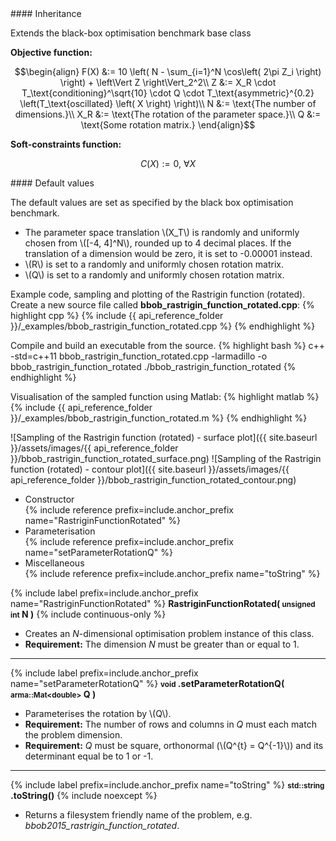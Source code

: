 <div class="custom-callout custom-callout-info">
#### Inheritance

Extends the black-box optimisation benchmark base class
</div>

**Objective function:**

$$\begin{align}
F(X) &:= 10 \left( N - \sum_{i=1}^N \cos\left( 2\pi Z_i \right) \right) + \left\Vert Z \right\Vert_2^2\\
Z &:= X_R \cdot T_\text{conditioning}^\sqrt{10} \cdot Q \cdot T_\text{asymmetric}^{0.2} \left(T_\text{oscillated} \left( X \right) \right)\\
N &:= \text{The number of dimensions.}\\
X_R &:= \text{The rotation of the parameter space.}\\
Q &:= \text{Some rotation matrix.}
\end{align}$$

**Soft-constraints function:**

$$C(X) := 0, \ \forall X$$

<div class="custom-callout custom-callout-info">
#### Default values

The default values are set as specified by the black box optimisation benchmark.

- The parameter space translation \\(X_T\\) is randomly and uniformly chosen from \\([-4, 4]^N\\), rounded up to 4 decimal places. If the translation of a dimension would be zero, it is set to -0.00001 instead.
- \\(R\\) is set to a randomly and uniformly chosen rotation matrix.
- \\(Q\\) is set to a randomly and uniformly chosen rotation matrix.
</div>

Example code, sampling and plotting of the Rastrigin function (rotated).
Create a new source file called **bbob_rastrigin_function_rotated.cpp**:
{% highlight cpp %}
{% include {{ api_reference_folder }}/_examples/bbob_rastrigin_function_rotated.cpp %}
{% endhighlight %}

Compile and build an executable from the source.
{% highlight bash %}
c++ -std=c++11 bbob_rastrigin_function_rotated.cpp -larmadillo -o bbob_rastrigin_function_rotated
./bbob_rastrigin_function_rotated
{% endhighlight %}

Visualisation of the sampled function using Matlab:
{% highlight matlab %}
{% include {{ api_reference_folder }}/_examples/bbob_rastrigin_function_rotated.m %}
{% endhighlight %}

![Sampling of the Rastrigin function (rotated) - surface plot]({{ site.baseurl }}/assets/images/{{ api_reference_folder }}/bbob_rastrigin_function_rotated_surface.png)
![Sampling of the Rastrigin function (rotated) - contour plot]({{ site.baseurl }}/assets/images/{{ api_reference_folder }}/bbob_rastrigin_function_rotated_contour.png)

- Constructor<br>
  {% include reference prefix=include.anchor_prefix name="RastriginFunctionRotated" %}
- Parameterisation<br>
  {% include reference prefix=include.anchor_prefix name="setParameterRotationQ" %}
- Miscellaneous<br>
  {% include reference prefix=include.anchor_prefix name="toString" %}

{% include label prefix=include.anchor_prefix name="RastriginFunctionRotated" %}
**RastriginFunctionRotated( <small>unsigned int</small> N )** {% include continuous-only %}

- Creates an *N*-dimensional optimisation problem instance of this class.
- **Requirement:** The dimension *N* must be greater than or equal to 1.

---
{% include label prefix=include.anchor_prefix name="setParameterRotationQ" %}
**<small>void</small> .setParameterRotationQ( <small>arma::Mat&lt;double&gt;</small> Q )**

- Parameterises the rotation by \\(Q\\).
- **Requirement:** The number of rows and columns in *Q* must each match the problem dimension.
- **Requirement:** *Q* must be square, orthonormal (\\(Q^{t} = Q^{-1}\\)) and its determinant equal be to 1 or -1.

---
{% include label prefix=include.anchor_prefix name="toString" %}
**<small>std::string</small> .toString()** {% include noexcept %}

- Returns a filesystem friendly name of the problem, e.g. *bbob2015_rastrigin_function_rotated*.